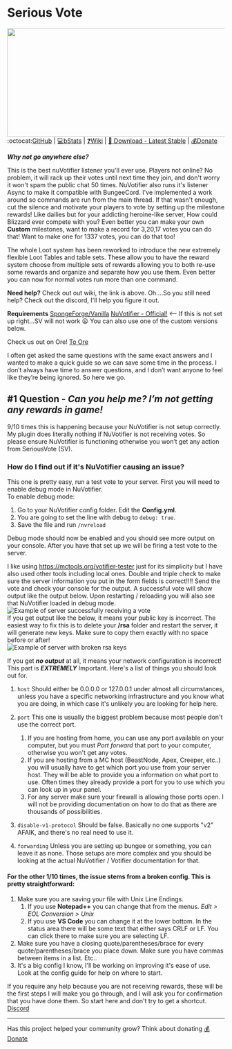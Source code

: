 <h1>Serious Vote</h1>

<img src="http://i.imgur.com/sf3L4Wu.png" width=800px height=250px style="float: right;">

----------
:octocat:[GitHub](https://github.com/curscascis/SeriousVote) | [:computer:bStats](https://bstats.org/plugin/sponge/SeriousVote) | [:question:Wiki](https://github.com/curscascis/SeriousVote/wiki) | [:floppy_disk: Download - Latest Stable](https://raw.githubusercontent.com/curscascis/SeriousVote/master/build/libs/seriousvote-4.8.3.jar) | [:moneybag:Donate](https://paypal.me/iamabanana)


***Why not go anywhere else?***

This is the best nuVotifier listener you'll ever use. Players not online? No problem, it will rack up their votes until next time they join, and don't worry it won't spam the public chat 50 times. NuVotifier also runs it's listener Async to make it compatible with BungeeCord. I've implemented a work around so commands are run from the main thread. If that wasn't enough,  cut the silence and motivate your players to vote by setting up the milestone rewards! Like dailies but for your addicting heroine-like server, How could Blizzard ever compete with you? Even better you can make your own **Custom** milestones, want to make a record for 3,20,17 votes you can do that! Want to make one for 1337 votes, you can do that too!

The whole Loot system has been reworked to introduce the new extremely flexible Loot Tables and table sets. These allow you to have the reward system choose from multiple sets of rewards allowing you to both re-use some rewards and organize and separate how you use them. Even better you can now for normal votes run more than one command.

**Need help?**
Check out out wiki, the link is above.
Oh....So you still need help? Check out the discord, I'll help you figure it out.

**Requirements**
[SpongeForge/Vanilla](https://www.spongepowered.org/downloads)
[NuVotifier - Official!](https://github.com/NuVotifier/NuVotifier/releases) <-- If this is not set up right...SV will not work :frowning: You can also use one of the custom versions below.

Check us out on Ore! [To Ore](https://ore.spongepowered.org/curscascis/SeriousVote)

I often get asked the same questions with the same exact answers and I wanted to make a quick guide so we can save some time in the process. I don’t always have time to answer questions, and I don’t want anyone to feel like they’re being ignored. So here we go.   

#1 Question - _Can you help me? I’m not getting any rewards in game!_
----------------------
9/10 times this is happening because your NuVotifier is not setup correctly. My plugin does literally nothing if NuVotifier is not receiving votes. So please ensure NuVotifier is functioning otherwise you won’t get any action from SeriousVote (SV). 

### How do I find out if it's NuVotifier causing an issue?
This one is pretty easy, run a test vote to your server. First you will need to enable debug mode in NuVotifier.   
To enable debug mode: 
1. Go to your NuVotifier config folder. Edit the **Config.yml**. 
2. You are going to set the line with debug to `debug: true`. 
3. Save the file and run `/nvreload`


Debug mode should now be enabled and you should see more output on your console. After you have that set up we will be firing a test vote to the server.

I like using https://mctools.org/votifier-tester just for its simplicity but I have also used other tools including local ones. Double and triple check to make sure the server information you put in the form fields is correct!!!! Send the vote and check your console for the output. A successful vote will show output like the output below. Upon restarting / reloading you will also see that NuVotifier loaded in debug mode.
![Example of server successfully receiving a vote](https://i.imgur.com/OBg9CPu.png)   
If you get output like the below, it means your public key is incorrect. The easiest way to fix this is to delete your **/rsa** folder and restart the server, it will generate new keys. Make sure to copy them exactly with no space before or after!   
![Example of server with broken rsa keys](https://i.imgur.com/97RtDUZ.png)

If you get ***no output*** at all, it means your network configuration is incorrect! This part is ***EXTREMELY*** Important. Here's a list of things you should look out for.
1. `host` Should either be 0.0.0.0 or 127.0.0.1 under almost all circumstances, unless you have a specific networking infrastructure and you know what you are doing, in which case it's unlikely you are looking for help here. 
2. `port` This one is usually the biggest problem because most people don't use the correct port.
    1. If you are hosting from home, you can use any port available on your computer, but you must _Port forward_ that port to your computer, otherwise you won't get any votes.
    2. If you are hosting from a MC host (BeastNode, Apex, Creeper, etc..) you will usually have to get which port you use from your server host. They will be able to provide you a information on what port to use. Often times they already provide a port for you to use which you can look up in your panel.
    3. For any server make sure your firewall is allowing those ports open. I will not be providing documentation on how to do that as there are thousands of possibilities.

3. `disable-v1-protocol` Should be false. Basically no one supports "v2" AFAIK, and there's no real need to use it. 
4. `forwarding` Unless you are setting up bungee or something, you can leave it as none. Those setups are more complex and you should be looking at the actual NuVotifier / Votifier documentation for that.    


#### For the other 1/10 times, the issue stems from a broken config. This is pretty straightforward:
1. Make sure you are saving your file with Unix Line Endings.
    1. If you use **Notepad++** you can change that from the menus. _Edit > EOL Conversion > Unix_
    2. If you use **VS Code** you can change it at the lower bottom. In the status area there will be some text that either says CRLF or LF. You can click there to make sure you are selecting LF.
2. Make sure you have a closing quote/parentheses/brace for every quote/parentheses/brace you place down. Make sure you have commas between items in a list. Etc..
3. It's a big config I know, I'll be working on improving it's ease of use. Look at the config guide for help on where to start.

If you require any help because you are not receiving rewards, these will be the first steps I will make you go through, and I will ask you for confirmation that you have done them. So start here and don't try to get a shortcut. [Discord](https://discord.gg/wH6r8Vm)


---
Has this project helped your community grow? Think about donating [:moneybag:Donate](https://paypal.me/iamabanana)
